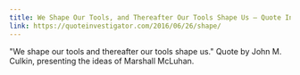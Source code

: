 ```yaml
---
title: We Shape Our Tools, and Thereafter Our Tools Shape Us – Quote Investigator
link: https://quoteinvestigator.com/2016/06/26/shape/
---
```

"We shape our tools and thereafter our tools shape us." Quote by John M. Culkin, presenting the ideas of Marshall McLuhan.